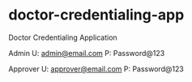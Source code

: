 # doctor-credentialing-app
Doctor Credentialing Application

Admin
U: admin@email.com
P: Password@123

Approver
U: approver@email.com
P: Password@123
